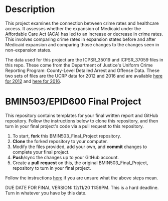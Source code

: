 # Description

This project examines the connection between crime rates and healthcare access. It assesses whether the expansion of Medicaid under the Affordable Care Act (ACA) has led to an increase or decrease in crime rates. This involves comparing crime rates in expansion states before and after Medicaid expansion and comparing those changes to the changes seen in non-expansion states.

The data used for this project are the ICPSR_35019 and ICPSR_37059 files in this repo. These come from the Department of Justice's Uniform Crime Reporting Program: County-Level Detailed Arrest and Offense Data. These two sets of files are the UCRP data for 2012 and 2016 and are available [here for 2012](https://www.icpsr.umich.edu/web/NACJD/studies/35019) and [here for 2016](https://www.icpsr.umich.edu/web/NACJD/studies/37059).

# BMIN503/EPID600 Final Project

This repository contains templates for your final written report and GitHub repository. Follow the instructions below to clone this repository, and then turn in your final project's code via a pull request to this repository.

1. To start, **fork** this BMIN503_Final_Project repository.
1. **Clone** the forked repository to your computer.
1. Modify the files provided, add your own, and **commit** changes to complete your final project.
1. **Push**/sync the changes up to your GitHub account.
1. Create a **pull request** on this, the original BMIN503_Final_Project, repository to turn in your final project.

Follow the instructions [here][forking] if you are unsure what the above steps mean.

DUE DATE FOR FINAL VERSION: 12/11/20 11:59PM. This is a hard deadline. Turn in whatever you have by this date.


<!-- Links -->
[forking]: https://guides.github.com/activities/forking/